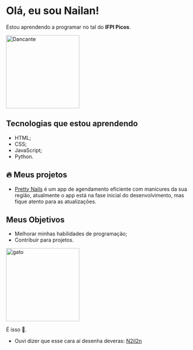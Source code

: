 # Olá, eu sou Nailan!

Estou aprendendo a programar no tal do **IFPI Picos**.

<img src="https://th.bing.com/th/id/R.5ec43944748de0beb799abdd2aaeae65?rik=1haYwgHdF9Qbcg&riu=http%3a%2f%2f24.media.tumblr.com%2fb9a552bef486726fb1206750e50c643e%2ftumblr_mq4c74lZ6S1rwai13o1_500.gif&ehk=RBG4kUJF1rTPpqf1sfVW%2bfm5l3Uy6c6e7bjpVOZ7ghk%3d&risl=&pid=ImgRaw&r=0" width="200" alt="Dancante">

## Tecnologias que estou aprendendo
- HTML;
- CSS;
- JavaScript;
- Python.

## 🔥 Meus projetos
- [Pretty Nails](https://ifpi-picos.github.io/projeto-integrador-pretty-nails/) é um app de agendamento eficiente com manicures da sua região, atualmente o app está na fase inicial do desenvolvimento, mas fique atento para as atualizações.

## Meus Objetivos
- Melhorar minhas habilidades de programação;
- Contribuir para projetos.

<img src="https://i.gifer.com/origin/bc/bcbb9ef33e46f728908acea171722f83_w200.webp" width="200" alt="gato">

É isso 🤙.
- Ouvi dizer que esse cara aí desenha deveras: [N2il2n](https://www.instagram.com/n2il2n/)
